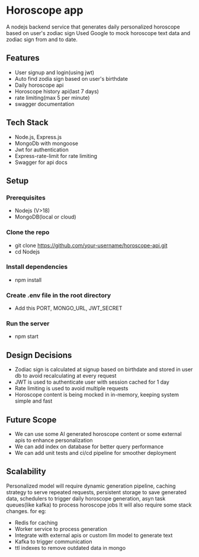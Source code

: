 # Horoscope app
A nodejs backend service that generates daily personalized horoscope based on user's zodiac sign
Used Google to mock horoscope text data and zodiac sign from and to date.

## Features
- User signup and login(using jwt)
- Auto find zodia sign based on user's birthdate
- Daily horoscope api
- Horoscope history api(last 7 days)
- rate limiting(max 5 per minute)
- swagger documentation

## Tech Stack
- Node.js, Express.js
- MongoDb with mongoose
- Jwt for authentication
- Express-rate-limit for rate limiting
- Swagger for api docs

## Setup

### Prerequisites
- Nodejs (V>18)
- MongoDB(local or cloud)

### Clone the repo
- git clone https://github.com/your-username/horoscope-api.git
- cd Nodejs

### Install dependencies
- npm install

### Create .env file in the root directory
- Add this PORT, MONGO_URL, JWT_SECRET

### Run the server
- npm start


## Design Decisions
- Zodiac sign is calculated at signup based on birthdate and stored in user db to avoid recalculating at every request
- JWT is used to authenticate user with session cached for 1 day
- Rate limiting is used to avoid multiple requests
- Horoscope content is being mocked in in-memory, keeping system simple and fast

## Future Scope
- We can use some AI generated horoscope content or some external apis to enhance personalization
- We can add index on database for better query performance
- We can add unit tests and ci/cd pipeline for smoother deployment

## Scalability
Personalized model will require dynamic generation pipeline, caching strategy to serve repeated requests, persistent storage to save generated data, schedulers to trigger daily horoscope generation, asyn task queues(like kafka) to process horoscope jobs
It will also require some stack changes. for eg:
- Redis for caching
- Worker service to process generation
- Integrate with external apis or custom llm model to generate text
- Kafka to trigger communication
- ttl indexes to remove outdated data in mongo